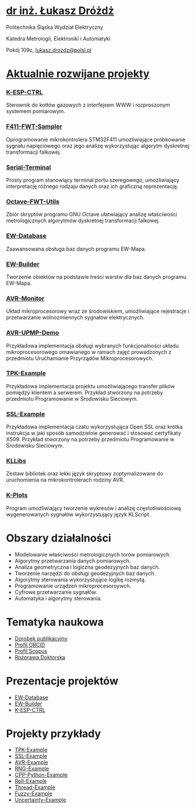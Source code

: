 # [dr inż. Łukasz Dróżdż](https://github.com/Kuszki)

Politechnika Śląska Wydział Elektryczny

Katedra Metrologii, Elektroniki i Automatyki

Pokój 109c, lukasz.drozdz@polsl.pl

# [Aktualnie rozwijane projekty](https://github.com/Kuszki?tab=repositories)

### [K-ESP-CTRL](https://github.com/Kuszki/K-ESP-CTRL)
Sterownik do kotłów gazowych z interfejsem WWW i rozproszonym systemem pomiarowym.

### [F411-FWT-Sampler](https://github.com/Kuszki/F411-FWT-Sampler)
Oprogramowanie mikrokontrolera STM32F411 umozliwiające próbkowanie sygnału napięciowego oraz jego analizę wykorzystując algorytm dyskretnej transformacji falkowej.

### [Serial-Terminal](https://github.com/Kuszki/Simple-Serial-Terminal)
Prosty program stanowiący terminal portu szeregowego, umożliwiający interpretację różnego rodzaju danych oraz ich graficzną reprezentację.

### [Octave-FWT-Utils](https://github.com/Kuszki/Octave-FWT-Utils)
Zbiór skryptów programu GNU Octave ułatwiający analizę właściwości metrologicznych algorytmów dyskretnej transformacji falkowej.

### [EW-Database](https://github.com/kuszki/EW-Database)
Zaawansowana obsługa baz danych programu EW-Mapa.

### [EW-Builder](https://github.com/kuszki/EW-Builder)
Tworzenie obiektów na podstawie treści warstw dla baz danych programu EW-Mapa.

### [AVR-Monitor](https://github.com/kuszki/AVR-Monitor)
Układ mikroprocesorowy wraz ze środowiskiem, umożliwiające rejestracje i przetwarzanie wolnozmiennych sygnałów elektrycznych.

### [AVR-UPMP-Demo](https://github.com/kuszki/AVR-UPMP-Demo)
Przykładowa implementacja obsługi wybranych funkcjonalności układu mikroprocesorowego omawianego w ramach zajęć prowadzonych z przedmiotu Uruchamianie Przyrządów Mikroprocesorowych.

### [TPK-Example](https://github.com/Kuszki/PWSS-TPK-Example)
Przykładowa implementacja projektu umożliwiającego transfer plików pomiędzy klientem a serwerem. Przykład stworzony na potrzeby przedmiotu Programowanie w Środowisku Sieciowym.

### [SSL-Example](https://github.com/Kuszki/PWSS-SSL-Example)
Przykładowa implementacja czatu wykorzystująca Open SSL oraz krótka instrukcja w jaki sposób samodzielnie generować i stosować certyfikaty X509. Przykład stworzony na potrzeby przedmiotu Programowanie w Środowisku Sieciowym.

### [KLLibs](https://github.com/kuszki/KLLibs)
Zestaw bibliotek oraz lekki język skryptowy zoptymalizowane do uruchomienia na mikrokontrolerach rodziny AVR.

### [K-Plots](https://github.com/kuszki/K-Plots)
Program umożliwiający tworzenie wykresów i analizę częstotliwościową wygenerowanych sygnałów wykorzystujący język KLScript.

# Obszary działalności

- Modelowanie właściwości metrologicznych torów pomiarowych.
- Algorytmy przetwarzania danych pomiarowych.
- Analiza geometryczna i logiczna geodezyjnych baz danych.
- Tworzenie narzędzi do obsługi geodezyjnych baz danych.
- Algorytmy sterowania wykorzystujące logikę rozmytą.
- Programowanie urządzeń mikroprocesoroywch.
- Cyfrowe przetwarzanie sygnałów.
- Automatyka i algorytmy sterowania.

# Tematyka naukowa

- [Dorobek publikacyjny](https://omega.polsl.pl/info/author/PSL7ef5bbfeebe6495c9202189b2a9840f3)
- [Profil ORCID](https://orcid.org/0000-0003-3157-9417)
- [Profil Scopus](https://www.scopus.com/authid/detail.uri?authorId=23024501300)
- [Rozprawa Doktorska](https://github.com/Kuszki/Phd)

# Prezentacje projektów

- [EW-Database](ewdatabase.md)
- [EW-Builder](ewbuilder.md)
- [K-ESP-CTRL](kespctrl.md)

# Projekty przykłady
- [TPK-Example](tpkexample)
- [SSL-Example](https://github.com/Kuszki/PWSS-SSL-Example)
- [AVR-Example](https://github.com/Kuszki/UPMP-AVR-Example)
- [RNG-Example](https://github.com/Kuszki/PI-Random-Example)
- [CPP-Python-Example](https://github.com/Kuszki/PI-CPP-Python-Example)
- [Roll-Example](https://github.com/Kuszki/PI-Roll-Example)
- [Thread-Example](https://github.com/Kuszki/PI-Thread-Example)
- [Fuzzy-Example](https://github.com/Kuszki/PI-Parallel-Fuzzy-Example)
- [Uncertainty-Example](https://github.com/Kuszki/Octave-Uncertainty-RIA-Example)
